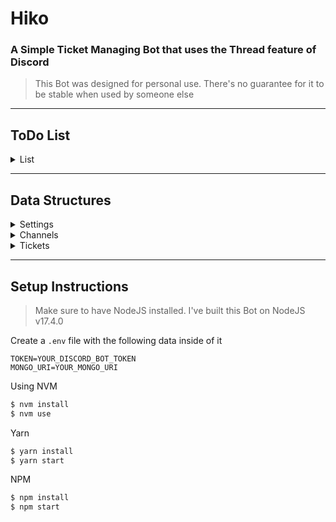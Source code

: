 # Hiko

### A Simple Ticket Managing Bot that uses the Thread feature of Discord

> This Bot was designed for personal use. There's no guarantee for it to be stable when used by someone else

---

## ToDo List

<details>
    <summary>List</summary>

    -   [x] MongoDB
        -   [x] Set the Schemas
        -   [x] Define data Structures
    -   [x] Use Discord interaction elements
        -   [x] Button Handler
        -   [x] Slashcommand Handler
    -   [x] Events
        -   [x] On Message Create
            -   [x] Create Thread on Message
            -   [x] Send Message(Embed) in Thread
                -   [x] Ping Author and configured Roles/Users
                -   [x] Quote Message that was sent by User to create Ticket
                -   [x] Add configured Text
        -   [x] On Button Interaction
            -   [x] Lock and Archive Thread
            -   [x] Send Message who closed Ticket
        -   [x] On Guild Join
            -   [x] Create default Settings in DB
            -   [x] Send Message saying that things need to be configured
        -   [x] On Channel Delete
            -   [x] Delete Ticket Channel data if existed
    -   [x] Commands
        -   [x] Add Basic Command Structure
        -   [x] General
            -   [x] Info
        -   [x] Settings
            -   [x] Add Moderator
            -   [x] Remove Moderator
            -   [x] Set Log Channel
        -   [x] Channels
            -   [x] Add Channel to Bot
            -   [x] Remove Channel from Bot
            -   [x] Quote yes or no
            -   [x] Add Ping
            -   [x] Remove Ping
            -   [x] Set Text
            -   [x] Set Ticket Number
    -   [x] Permissions
        -   [x] Commands only available as Administrator
    -   [x] Logs
        -   [x] Log when Ticket created
        -   [x] Log when Ticket closed and by who
        -   [x] Log when Ticket closed by deleted Message

</details>

---

## Data Structures

<details>
    <summary>Settings</summary>

    ┌──────────┬─────────────────┬────────────────┐
    │  Guild   │  Moderators     │  LogChannelId  |
    ├──────────┼─────────────────┼────────────────┤
    │  String  │  Array<String>  │  String        |
    └──────────┴─────────────────┴────────────────┘

</details>

<details>
    <summary>Channels</summary>

    ┌──────────┬───────────┬──────────┬───────────┬─────────────────┬──────────┐
    │  Guild   │  Channel  │  Number  │  Quote    │  Pings          │  Text    │
    ├──────────┼───────────┼──────────┼───────────┼─────────────────┼──────────┤
    │  String  │  String   │  Number  │  Boolean  │  Array<String>  │  String  │
    └──────────┴───────────┴──────────┴───────────┴─────────────────┴──────────┘

</details>

<details>
    <summary>Tickets</summary>

    ┌──────────┬──────────┬───────────┬──────────┬───────────┬───────────┬─────────────┬────────────┐
    │  Guild   │  Ticket  │  Channel  │  Number  │  Message  │  Creator  │  CreatedAt  │  ClosedAt  │
    ├──────────┼──────────┼───────────┼──────────┼───────────┼───────────┼─────────────┼────────────┤
    │  String  │  String  │  String   │  Number  │  String   │  String   │  Number     │  Number    │
    └──────────┴──────────┴───────────┴──────────┴───────────┴───────────┴─────────────┴────────────┘

</details>

---

## Setup Instructions

> Make sure to have NodeJS installed. I've built this Bot on NodeJS v17.4.0

Create a `.env` file with the following data inside of it

```env
TOKEN=YOUR_DISCORD_BOT_TOKEN
MONGO_URI=YOUR_MONGO_URI
```

Using NVM

```bash
$ nvm install
$ nvm use
```

Yarn

```bash
$ yarn install
$ yarn start
```

NPM

```bash
$ npm install
$ npm start
```
